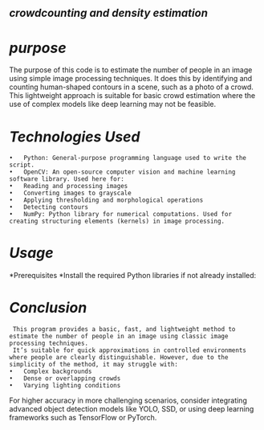 ## *crowdcounting and density estimation*

# *purpose*
The purpose of this code is to estimate the number of people in an image using simple image processing techniques.
It does this by identifying and counting human-shaped contours in a scene, such as a photo of a crowd. 
This lightweight approach is suitable for basic crowd estimation where the use of complex models like deep learning may not be feasible.

# *Technologies Used* 
	•	Python: General-purpose programming language used to write the script.
	•	OpenCV: An open-source computer vision and machine learning software library. Used here for:
	•	Reading and processing images
	•	Converting images to grayscale
	•	Applying thresholding and morphological operations
	•	Detecting contours
	•	NumPy: Python library for numerical computations. Used for creating structuring elements (kernels) in image processing.

 # *Usage* 
   *Prerequisites
    *Install the required Python libraries if not already installed:
    
   # *Conclusion* 
     This program provides a basic, fast, and lightweight method to estimate the number of people in an image using classic image processing techniques. 
     It’s suitable for quick approximations in controlled environments where people are clearly distinguishable. However, due to the simplicity of the method, it may struggle with:
	•	Complex backgrounds
	•	Dense or overlapping crowds
	•	Varying lighting conditions

For higher accuracy in more challenging scenarios, consider integrating advanced object detection models like YOLO, SSD, or using deep learning frameworks such as TensorFlow or PyTorch.
